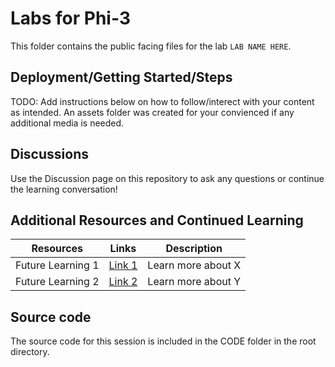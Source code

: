 # Labs for Phi-3 

This folder contains the public facing files for the lab `LAB NAME HERE`.

## Deployment/Getting Started/Steps

TODO: Add instructions below on how to follow/interect with your content as intended. An assets folder was created for your convienced if any additional media is needed.

## Discussions
Use the Discussion page on this repository to ask any questions or continue the learning conversation!

## Additional Resources and Continued Learning
| Resources          | Links                            | Description |
|-------------------|----------------------------------|-------------------|
| Future Learning 1        | [Link 1](https://www.google.com/) | Learn more about X |
| Future Learning 2     | [Link 2](https://www.google.com/) | Learn more about Y |

## Source code

The source code for this session is included in the CODE folder in the root directory.
